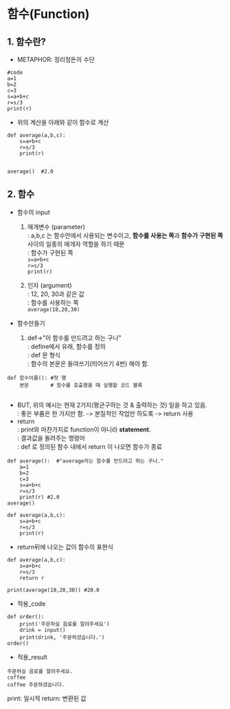 # 함수(Function) <br>
## 1. 함수란? <br>
+ METAPHOR: 정리정돈의 수단 <br>
```
#code
a=1
b=2
c=3
s=a+b+c
r=s/3
print(r)
```

+ 위의 계산을 아래와 같이 함수로 계산 <br>
```
def average(a,b,c):
    s=a+b+c
    r=s/3
    print(r)
    
    
average()  #2.0
```
## 2. 함수
+ 함수의 input <br>
  1) 매개변수 (parameter) <br>
  : a,b,c 는 함수안에서 사용되는 변수이고, **함수를 사용는 쪽**과 **함수가 구현된 쪽** 사이의 일종의 매개자 역할을 하기 때문 <br>
  : 함수가 구현된 쪽 <br>
    `s=a+b+c` <br>
    `r=s/3` <br>
    `print(r)` <br>

  2) 인자 (argument) <br>
  : 12, 20, 30과 같은 값 <br>
  : 함수를 사용하는 쪽 <br>
  `average(10,20,30)`


+ 함수만들기
  1) def->"아 함수를 만드려고 하는 구나" <br>
: define에서 유래, 함수를 정의 <br>
: def 문 형식 <br>
: 함수의 본문은 들여쓰기(띄어쓰기 4번) 해야 함. <br>
 ```
 def 함수이름(): #첫 행
     본문       # 함수를 호출했을 때 실행할 코드 블록
     
 ```
  + BUT, 위의 예시는 현재 2가지(평균구하는 것 & 출력하는 것) 일을 하고 있음. <br>
: 좋은 부품은 한 가지만 함. -> 본질적인 작업만 하도록 -> return 사용 <br>
  + return <br>
: print와 마찬가지로 function이 아니라 **statement**. <br>
: 결과값을 돌려주는 명령어 <br> 
: def 로 정의된 함수 내에서 return 이 나오면 함수가 종료 <br>
``` 
def average():  #"average라는 함수를 만드려고 하는 구나."
    a=1
    b=2
    c=3
    s=a+b+c
    r=s/3
    print(r) #2.0
average()
```
    
```
def average(a,b,c):
    s=a+b+c
    r=s/3
    print(r)
```
+ return뒤에 나오는 값이 함수의 표현식 <br>
```
def average(a,b,c):
    s=a+b+c
    r=s/3
    return r

print(average(10,20,30)) #20.0
```
+ 적용_code <br>
```
def order():                             
    print('주문하실 음료를 알려주세요')  
    drink = input()                      
    print(drink, '주문하셨습니다.')
order()
```
+ 적용_result <br>
```
주문하실 음료를 알려주세요.
coffee
coffee 주문하셨습니다.
```


print: 일시적
return: 변환된 값
